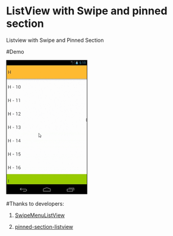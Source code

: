 # ListView with Swipe and pinned section
Listview with Swipe and Pinned Section


#Demo

![gif](https://github.com/dumfag/ListViewSwipeAndPinnedSection/blob/master/x_ezgif.com-gif-maker.gif)


#Thanks to developers:

1. [SwipeMenuListView](https://github.com/baoyongzhang/SwipeMenuListView)

2. [pinned-section-listview](https://github.com/beworker/pinned-section-listview)
